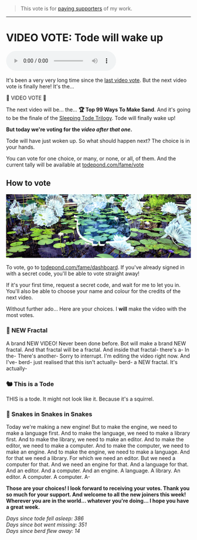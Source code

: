 > This vote is for [paying supporters](https://patreon.com/TodePond) of my work.<br>

<hr>

# VIDEO VOTE: Tode will wake up

<audio controls>
  <source src="1.m4a" type="audio/x-m4a">
</audio>

It's been a very very long time since the [last video vote](https://www.patreon.com/posts/vote-next-next-74119630). But the next video vote is finally here! It's the...

🐸 VIDEO VOTE 🐸

The next video will be... the... **🏆 Top 99 Ways To Make Sand**. And it's going to be the finale of the [Sleeping Tode Trilogy](https://www.youtube.com/playlist?list=PL9uRa69RF-7wCDlX55WjK7-gEb9nb3UPm). Tode will finally wake up!

**But today we're voting for the _video after that one_.**

Tode will have just woken up. So what should happen next? The choice is in your hands.

You can vote for one choice, or many, or none, or all, of them. And the current tally will be available at [todepond.com/fame/vote](https://todepond.com/fame/vote)

## How to vote

![berd window](1.png)

To vote, go to [todepond.com/fame/dashboard](https://todepond.com/fame/dashboard). If you've already signed in with a secret code, you'll be able to vote straight away!

If it's your first time, request a secret code, and wait for me to let you in. You'll also be able to choose your name and colour for the credits of the next video.

Without further ado... Here are your choices. I **will** make the video with the most votes.

### 🌈 NEW Fractal

A brand NEW VIDEO! Never been done before. Bot will make a brand NEW fractal. And that fractal will be a fractal. And inside that fractal- there's a- In the- There's another- Sorry to interrupt. I'm editing the video right now. And I've- berd- just realised that this isn't actually- berd- a NEW fractal. It's actually-

### 🐿️ This is a Tode

THIS is a tode. It might not look like it. Because it's a squirrel.

### 🐍 Snakes in Snakes in Snakes

Today we're making a new engine! But to make the engine, we need to make a language first. And to make the language, we need to make a library first. And to make the library, we need to make an editor. And to make the editor, we need to make a computer. And to make the computer, we need to make an engine. And to make the engine, we need to make a language. And for that we need a library. For which we need an editor. But we need a computer for that. And we need an engine for that. And a language for that. And an editor. And a computer. And an engine. A language. A library. An editor. A computer. A computer. A-

**Those are your choices! I look forward to receiving your votes. Thank you so much for your support. And welcome to all the new joiners this week! Wherever you are in the world... whatever you're doing... I hope you have a great week.**

_Days since tode fell asleep: 386_<br>
_Days since bot went missing: 351_<br>
_Days since berd flew away: 14_
